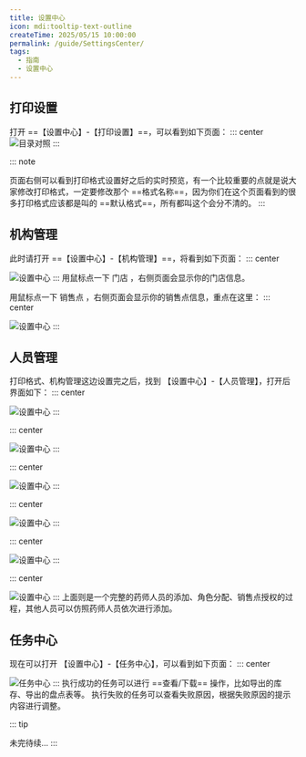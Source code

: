 ```yaml
---
title: 设置中心
icon: mdi:tooltip-text-outline
createTime: 2025/05/15 10:00:00
permalink: /guide/SettingsCenter/
tags:
  - 指南
  - 设置中心
---
```


## 打印设置

打开 ==【设置中心】-【打印设置】==，可以看到如下页面：
::: center
![目录对照](/images/Settings/shezhi1.png)
:::

::: note

页面右侧可以看到打印格式设置好之后的实时预览，有一个比较重要的点就是说大家修改打印格式，一定要修改那个 ==格式名称==，因为你们在这个页面看到的很多打印格式应该都是叫的 ==默认格式==，所有都叫这个会分不清的。
:::

## 机构管理

此时请打开 ==【设置中心】-【机构管理】==，将看到如下页面：
::: center

![设置中心](/images/Settings/shezhi2.png)
:::
用鼠标点一下 门店 ，右侧页面会显示你的门店信息。

用鼠标点一下 销售点 ，右侧页面会显示你的销售点信息，重点在这里：
::: center

![设置中心](/images/Settings/shezhi3.png)
:::

## 人员管理

打印格式、机构管理这边设置完之后，找到 【设置中心】-【人员管理】，打开后界面如下：
::: center

![设置中心](/images/Settings/shezhi4.png)
:::

::: center

![设置中心](/images/Settings/shezhi5.png)
:::

::: center

![设置中心](/images/Settings/shezhi6.png)
:::

::: center

![设置中心](/images/Settings/shezhi7.png)
:::

::: center

![设置中心](/images/Settings/shezhi8.png)
:::

::: center

![设置中心](/images/Settings/shezhi9.png)
:::
上面则是一个完整的药师人员的添加、角色分配、销售点授权的过程，其他人员可以仿照药师人员依次进行添加。

## 任务中心

现在可以打开 【设置中心】-【任务中心】，可以看到如下页面：
::: center

![任务中心](/images/Settings/renwu1.png)
:::
执行成功的任务可以进行 ==查看/下载== 操作，比如导出的库存、导出的盘点表等。
执行失败的任务可以查看失败原因，根据失败原因的提示内容进行调整。

::: tip

未完待续...
:::
